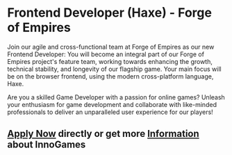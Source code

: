 <h1>Frontend Developer (Haxe) - Forge of Empires</h1>
Join our agile and cross-functional team at Forge of Empires as our new Frontend Developer: You will become an integral part of our Forge of Empires project's feature team, working towards enhancing the growth, technical stability, and longevity of our flagship game. Your main focus will be on the browser frontend, using the modern cross-platform language, Haxe.

Are you a skilled Game Developer with a passion for online games? Unleash your enthusiasm for game development and collaborate with like-minded professionals to deliver an unparalleled user experience for our players!


<h2><a href="https://jobs.eu.lever.co/innogames/aa326233-da1e-49af-95b7-2950f37cb7d0/apply">Apply Now</a> directly or get more <a href="https://jobs.eu.lever.co/innogames/aa326233-da1e-49af-95b7-2950f37cb7d0">Information</a> about InnoGames</h2>
